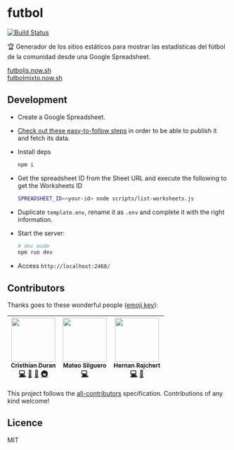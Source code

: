 # futbol

[![Build Status](https://travis-ci.org/durancristhian/futbol.svg?branch=master)](https://travis-ci.org/durancristhian/futbol)

🏆 Generador de los sitios estáticos para mostrar las estadísticas del fútbol de la comunidad desde una Google Spreadsheet.

[futboljs.now.sh](https://futboljs.now.sh/) <br>
[futbolmixto.now.sh](https://futbolmixto.now.sh/)

## Development

* Create a Google Spreadsheet.
* [Check out these easy-to-follow steps](https://support.google.com/docs/answer/37579) in order to be able to publish it and fetch its data.

* Install deps

  ```bash
  npm i
  ```

* Get the spreadsheet ID from the Sheet URL and execute the following to get the Worksheets ID

  ```bash
  SPREADSHEET_ID=<your-id> node scripts/list-worksheets.js
  ```

* Duplicate `template.env`, rename it as `.env` and complete it with the right information.
* Start the server:

  ```bash
  # dev mode
  npm run dev
  ```

* Access `http://localhost:2468/`

## Contributors

Thanks goes to these wonderful people ([emoji key](https://github.com/kentcdodds/all-contributors#emoji-key)):

<!-- ALL-CONTRIBUTORS-LIST:START - Do not remove or modify this section -->

<!-- prettier-ignore -->
| [<img src="https://avatars0.githubusercontent.com/u/4248944?v=4" width="100px;"/><br /><sub><b>Cristhian Duran</b></sub>](https://durancristhian.github.io/)<br />[💻](https://github.com/durancristhian/futbol/commits?author=durancristhian "Code") [🎨](#design-durancristhian "Design") [🤔](#ideas-durancristhian "Ideas, Planning, & Feedback") [🚇](#infra-durancristhian "Infrastructure (Hosting, Build-Tools, etc)") | [<img src="https://avatars0.githubusercontent.com/u/25598400?v=4" width="100px;"/><br /><sub><b>Mateo Silguero</b></sub>](https://github.com/mateosilguero)<br />[💻](https://github.com/durancristhian/futbol/commits?author=mateosilguero "Code") | [<img src="https://avatars0.githubusercontent.com/u/2634059?v=4" width="100px;"/><br /><sub><b>Hernan Rajchert</b></sub>](https://github.com/hrajchert)<br />[💻](https://github.com/durancristhian/futbol/commits?author=hrajchert "Code") [📖](https://github.com/durancristhian/futbol/commits?author=hrajchert "Documentation") |
| :---: | :---: | :---: |

<!-- ALL-CONTRIBUTORS-LIST:END -->

This project follows the [all-contributors](https://github.com/kentcdodds/all-contributors) specification. Contributions of any kind welcome!

## Licence

MIT
